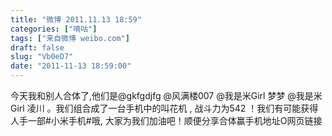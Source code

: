 ```yaml
---
title: "微博 2011.11.13 18:59"
categories: ["嘀咕"]
tags: ["来自微博 weibo.com"]
draft: false
slug: "Vb0eD7"
date: "2011-11-13 18:59:00"
---
```


<p>今天我和别人合体了,他们是@gkfgdjfg @风满楼007 @我是米Girl 梦梦 @我是米Girl 凌川 。我们组合成了一台手机中的叫花机 , 战斗力为542 ！我们有可能获得人手一部#小米手机#哦, 大家为我们加油吧！顺便分享合体赢手机地址O网页链接 ​​​​</p>
